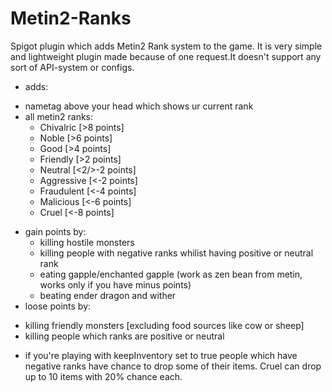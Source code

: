 # Metin2-Ranks

Spigot plugin which adds Metin2 Rank system to the game. It is very simple and lightweight plugin made because of one request.It doesn't support any sort of API-system or configs.
* adds:
 - nametag above your head which shows ur current rank
 - all metin2 ranks:
   - Chivalric  [>8 points]
   - Noble	    [>6 points]
   - Good	      [>4 points]
   - Friendly	  [>2 points]
   - Neutral	  [<2/>-2 points]
   - Aggressive	[<-2 points]
   - Fraudulent	[<-4 points]
   - Malicious	[<-6 points]
   - Cruel	    [<-8 points]

 * gain points by:
   - killing hostile monsters
   - killing people with negative ranks whilist having positive or neutral rank
   - eating gapple/enchanted gapple (work as zen bean from metin, works only if you have minus points)
   - beating ender dragon and wither
  * loose points by:
   - killing friendly monsters [excluding food sources like cow or sheep]
   - killing people which ranks are positive or neutral

 * if you're playing with keepInventory set to true people which have negative ranks have chance to drop some of their items. Cruel can drop up to 10 items with 20% chance each.
  
